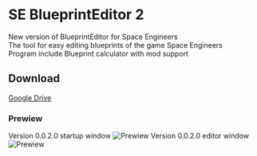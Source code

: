 # SE BlueprintEditor 2

New version of BlueprintEditor for Space Engineers<br>
The tool for easy editing blueprints of the game Space Engineers<br>
Program include Blueprint calculator with mod support

## Download

[Google Drive](https://drive.google.com/open?id=1Qbb7uP-8tP_nVKJK5G-arw16t3Q5QzX6)

### Prewiew

Version 0.0.2.0 startup window
![Prewiew](https://sun9-19.userapi.com/c854120/v854120020/1e6937/Ke_JPEII6WM.jpg "Startup window")
Version 0.0.2.0 editor window
![Prewiew](https://sun9-21.userapi.com/c854120/v854120020/1e6940/VAyjRornfw4.jpg "Editor window")
